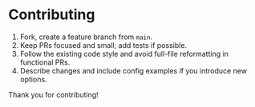# Contributing

1. Fork, create a feature branch from `main`.
2. Keep PRs focused and small; add tests if possible.
3. Follow the existing code style and avoid full-file reformatting in functional PRs.
4. Describe changes and include config examples if you introduce new options.

Thank you for contributing!
